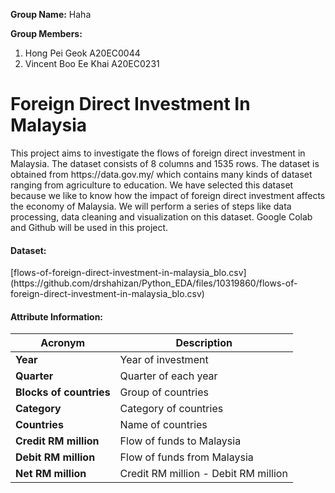 <b>Group Name:</b> Haha

<b>Group Members:</b>
1. Hong Pei Geok A20EC0044
2. Vincent Boo Ee Khai A20EC0231

<h1>Foreign Direct Investment In Malaysia</h1>
This project aims to investigate the flows of foreign direct investment in Malaysia. The dataset consists of 8 columns and 1535 rows. The dataset is obtained from https://data.gov.my/ which contains many kinds of dataset ranging from agriculture to education. We have selected this dataset because we like to know how the impact of foreign direct investment affects the economy of Malaysia. We will perform a series of steps like data processing, data cleaning and visualization on this dataset. Google Colab and Github will be used in this project.<br>

<h4>Dataset:</h4>
[flows-of-foreign-direct-investment-in-malaysia_blo.csv](https://github.com/drshahizan/Python_EDA/files/10319860/flows-of-foreign-direct-investment-in-malaysia_blo.csv)


#### Attribute Information:
| Acronym | Description |
| --- | --- |
| **Year** |    Year of investment |
|**Quarter** |   Quarter of each year |
| **Blocks of countries** | Group of countries |
| **Category** |  Category of countries |
| **Countries** |  Name of countries |
| **Credit RM million** |    Flow of funds to Malaysia |
| **Debit RM million** |   Flow of funds from Malaysia |
| **Net RM million** |  Credit RM million - Debit RM million |
